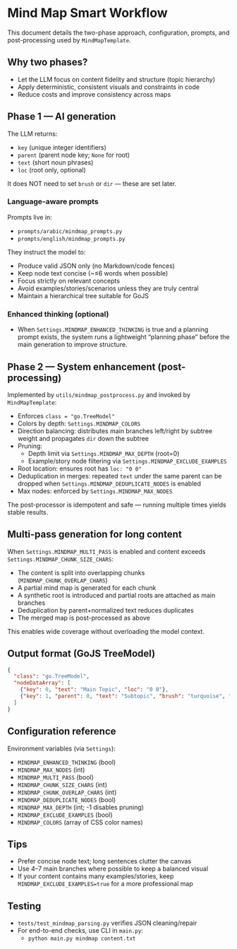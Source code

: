 # Mind Map Smart Workflow

This document details the two-phase approach, configuration, prompts, and post-processing used by `MindMapTemplate`.

## Why two phases?

- Let the LLM focus on content fidelity and structure (topic hierarchy)
- Apply deterministic, consistent visuals and constraints in code
- Reduce costs and improve consistency across maps

## Phase 1 — AI generation

The LLM returns:
- `key` (unique integer identifiers)
- `parent` (parent node key; `None` for root)
- `text` (short noun phrases)
- `loc` (root only, optional)

It does NOT need to set `brush` or `dir` — these are set later.

### Language-aware prompts

Prompts live in:
- `prompts/arabic/mindmap_prompts.py`
- `prompts/english/mindmap_prompts.py`

They instruct the model to:
- Produce valid JSON only (no Markdown/code fences)
- Keep node text concise (~≤6 words when possible)
- Focus strictly on relevant concepts
- Avoid examples/stories/scenarios unless they are truly central
- Maintain a hierarchical tree suitable for GoJS

### Enhanced thinking (optional)

- When `Settings.MINDMAP_ENHANCED_THINKING` is true and a planning prompt exists, the system runs a lightweight “planning phase” before the main generation to improve structure.

## Phase 2 — System enhancement (post-processing)

Implemented by `utils/mindmap_postprocess.py` and invoked by `MindMapTemplate`:

- Enforces `class = "go.TreeModel"`
- Colors by depth: `Settings.MINDMAP_COLORS`
- Direction balancing: distributes main branches left/right by subtree weight and propagates `dir` down the subtree
- Pruning:
  - Depth limit via `Settings.MINDMAP_MAX_DEPTH` (root=0)
  - Example/story node filtering via `Settings.MINDMAP_EXCLUDE_EXAMPLES`
- Root location: ensures root has `loc: "0 0"`
- Deduplication in merges: repeated `text` under the same parent can be dropped when `Settings.MINDMAP_DEDUPLICATE_NODES` is enabled
- Max nodes: enforced by `Settings.MINDMAP_MAX_NODES`

The post-processor is idempotent and safe — running multiple times yields stable results.

## Multi-pass generation for long content

When `Settings.MINDMAP_MULTI_PASS` is enabled and content exceeds `Settings.MINDMAP_CHUNK_SIZE_CHARS`:
- The content is split into overlapping chunks (`MINDMAP_CHUNK_OVERLAP_CHARS`)
- A partial mind map is generated for each chunk
- A synthetic root is introduced and partial roots are attached as main branches
- Deduplication by parent+normalized text reduces duplicates
- The merged map is post-processed as above

This enables wide coverage without overloading the model context.

## Output format (GoJS TreeModel)

```json
{
  "class": "go.TreeModel",
  "nodeDataArray": [
    {"key": 0, "text": "Main Topic", "loc": "0 0"},
    {"key": 1, "parent": 0, "text": "Subtopic", "brush": "turquoise", "dir": "right"}
  ]
}
```

## Configuration reference

Environment variables (via `Settings`):

- `MINDMAP_ENHANCED_THINKING` (bool)
- `MINDMAP_MAX_NODES` (int)
- `MINDMAP_MULTI_PASS` (bool)
- `MINDMAP_CHUNK_SIZE_CHARS` (int)
- `MINDMAP_CHUNK_OVERLAP_CHARS` (int)
- `MINDMAP_DEDUPLICATE_NODES` (bool)
- `MINDMAP_MAX_DEPTH` (int; -1 disables pruning)
- `MINDMAP_EXCLUDE_EXAMPLES` (bool)
- `MINDMAP_COLORS` (array of CSS color names)

## Tips

- Prefer concise node text; long sentences clutter the canvas
- Use 4–7 main branches where possible to keep a balanced visual
- If your content contains many examples/stories, keep `MINDMAP_EXCLUDE_EXAMPLES=true` for a more professional map

## Testing

- `tests/test_mindmap_parsing.py` verifies JSON cleaning/repair
- For end-to-end checks, use CLI in `main.py`:
  - `python main.py mindmap content.txt`

